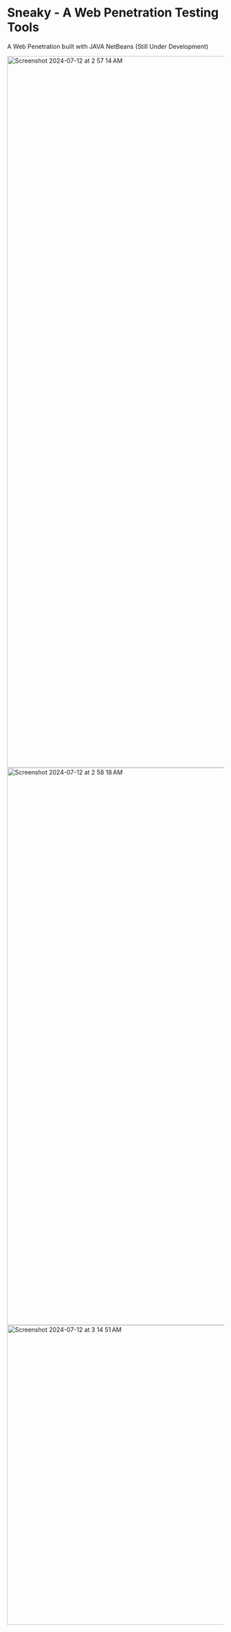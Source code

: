 <h1>Sneaky - A Web Penetration Testing Tools</h1>
<p>A Web Penetration built with JAVA NetBeans (Still Under Development)</p>
<img width="1652" alt="Screenshot 2024-07-12 at 2 57 14 AM" src="https://github.com/rafiramzi/Sneaky/assets/79634000/3c2d5bb8-6f32-40d8-9a8b-d25d27aa759f">
<br>
<img width="1294" alt="Screenshot 2024-07-12 at 2 58 18 AM" src="https://github.com/rafiramzi/Sneaky/assets/79634000/2e398395-fa79-4cab-b2ae-21c3bb5ab840">
<br>
<img width="696" alt="Screenshot 2024-07-12 at 3 14 51 AM" src="https://github.com/rafiramzi/Sneaky/assets/79634000/8bb23255-2fd8-4859-a612-03ca00c9827b">
